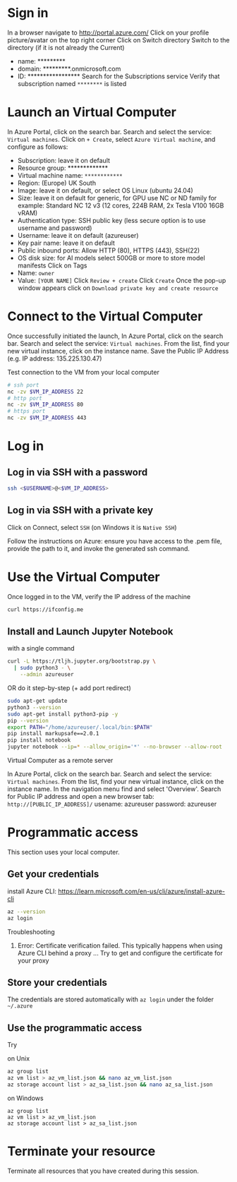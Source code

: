 
# Sign in
In a browser navigate to http://portal.azure.com/
Click on your profile picture/avatar on the top right corner
Click on Switch directory
Switch to the directory (if it is not already the Current)
* name: *********
* domain: *********.onmicrosoft.com
* ID: *****************
Search for the Subscriptions service
Verify that subscription named `********` is listed

# Launch an Virtual Computer

In Azure Portal, click on the search bar.
Search and select the service: `Virtual machines`.
Click on `+ Create`, select `Azure Virtual machine`, and configure as follows:
* Subscription: leave it on default
* Resource group: *************
* Virtual machine name: `************`
* Region: (Europe) UK South
* Image: leave it on default, or select OS Linux (ubuntu 24.04)
* Size: leave it on default for generic, for GPU use NC or ND family
  for example: Standard NC 12 v3 (12 cores, 224B RAM, 2x Tesla V100 16GB vRAM)
* Authentication type: SSH public key (less secure option is to use username and password)
* Username: leave it on default (azureuser)
* Key pair name: leave it on default
* Public inbound ports: Allow HTTP (80), HTTPS (443), SSH(22)
* OS disk size: for AI models select 500GB or more to store model manifests
Click on Tags
* Name: `owner`
* Value: `[YOUR NAME]`
Click `Review + create`
Click `Create`
Once the pop-up window appears click on `Download private key and create resource`

# Connect to the Virtual Computer

Once successfully initiated the launch,
In Azure Portal, click on the search bar.
Search and select the service: `Virtual machines`.
From the list, find your new virtual instance, click on the instance name.
Save the Public IP Address (e.g. IP address: 135.225.130.47)

Test connection to the VM from your local computer
```bash
# ssh port
nc -zv $VM_IP_ADDRESS 22
# http port
nc -zv $VM_IP_ADDRESS 80
# https port
nc -zv $VM_IP_ADDRESS 443
```

# Log in

## Log in via SSH with a password
```bash
ssh <$USERNAME>@<$VM_IP_ADDRESS>
```

## Log in via SSH with a private key
Click on Connect, select `SSH` (on Windows it is `Native SSH`)

Follow the instructions on Azure: ensure you have access to the .pem file, provide the path to it, and invoke the generated ssh command.

# Use the Virtual Computer

Once logged in to the VM, verify the IP address of the machine
```bash
curl https://ifconfig.me
```

## Install and Launch Jupyter Notebook

with a single command
```bash
curl -L https://tljh.jupyter.org/bootstrap.py \
  | sudo python3 - \
    --admin azureuser
```

OR do it step-by-step (+ add port redirect)
```bash
sudo apt-get update
python3 --version
sudo apt-get install python3-pip -y
pip --version
export PATH="/home/azureuser/.local/bin:$PATH"
pip install markupsafe==2.0.1
pip install notebook
jupyter notebook --ip=* --allow_origin='*' --no-browser --allow-root
```

Virtual Computer as a remote server

In Azure Portal, click on the search bar.
Search and select the service: `Virtual machines`.
From the list, find your new virtual instance, click on the instance name.
In the navigation menu find and select 'Overview'.
Search for Public IP address and open a new browser tab:
`http://[PUBLIC_IP_ADDRESS]/`
usename: azureuser
password: azureuser

# Programmatic access

This section uses your local computer.

## Get your credentials

install Azure CLI: https://learn.microsoft.com/en-us/cli/azure/install-azure-cli
```bash
az --version
az login
```

Troubleshooting
1. Error: Certificate verification failed. This typically happens when using Azure CLI behind a proxy ... Try to get and configure the certificate for your proxy

## Store your credentials

The credentials are stored automatically with `az login`
under the folder `~/.azure`

## Use the programmatic access

Try

on Unix
```bash
az group list
az vm list > az_vm_list.json && nano az_vm_list.json
az storage account list > az_sa_list.json && nano az_sa_list.json
```

on Windows
```batch
az group list
az vm list > az_vm_list.json
az storage account list > az_sa_list.json
```

# Terminate your resource

Terminate all resources that you have created during this session.
